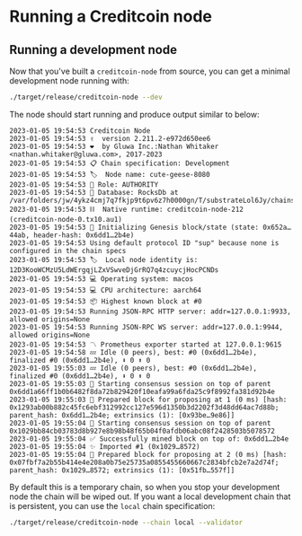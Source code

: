 # Running a Creditcoin node

## Running a development node

Now that you've built a `creditcoin-node` from source, you can get a minimal development node running with:

```bash
./target/release/creditcoin-node --dev
```

The node should start running and produce output similar to below:

```plaintext
2023-01-05 19:54:53 Creditcoin Node
2023-01-05 19:54:53 ✌️  version 2.211.2-e972d650ee6
2023-01-05 19:54:53 ❤️  by Gluwa Inc.:Nathan Whitaker <nathan.whitaker@gluwa.com>, 2017-2023
2023-01-05 19:54:53 📋 Chain specification: Development
2023-01-05 19:54:53 🏷  Node name: cute-geese-8080
2023-01-05 19:54:53 👤 Role: AUTHORITY
2023-01-05 19:54:53 💾 Database: RocksDb at /var/folders/jw/4ykz4cmj7q7fkjp9t6pv6z7h0000gn/T/substrateLol6Jy/chains/dev/db/full
2023-01-05 19:54:53 ⛓  Native runtime: creditcoin-node-212 (creditcoin-node-0.tx10.au1)
2023-01-05 19:54:53 🔨 Initializing Genesis block/state (state: 0x652a…44ab, header-hash: 0x6dd1…2b4e)
2023-01-05 19:54:53 Using default protocol ID "sup" because none is configured in the chain specs
2023-01-05 19:54:53 🏷  Local node identity is: 12D3KooWCMzU5LdWErgqjLZxVSwveDjGrRQ7q4zcuycjHocPCNDs
2023-01-05 19:54:53 💻 Operating system: macos
2023-01-05 19:54:53 💻 CPU architecture: aarch64
2023-01-05 19:54:53 📦 Highest known block at #0
2023-01-05 19:54:53 Running JSON-RPC HTTP server: addr=127.0.0.1:9933, allowed origins=None
2023-01-05 19:54:53 Running JSON-RPC WS server: addr=127.0.0.1:9944, allowed origins=None
2023-01-05 19:54:53 〽️ Prometheus exporter started at 127.0.0.1:9615
2023-01-05 19:54:58 💤 Idle (0 peers), best: #0 (0x6dd1…2b4e), finalized #0 (0x6dd1…2b4e), ⬇ 0 ⬆ 0
2023-01-05 19:55:03 💤 Idle (0 peers), best: #0 (0x6dd1…2b4e), finalized #0 (0x6dd1…2b4e), ⬇ 0 ⬆ 0
2023-01-05 19:55:03 🙌 Starting consensus session on top of parent 0x6dd1a66ff1b0b6482f8da72b829420f10eafa99a6fda25c9f8992fa381d92b4e
2023-01-05 19:55:03 🎁 Prepared block for proposing at 1 (0 ms) [hash: 0x1293ab00b882c45fc6ebf312992cc127e596d1350b3d2202f3d48dd64ac7d88b; parent_hash: 0x6dd1…2b4e; extrinsics (1): [0x93be…9e86]]
2023-01-05 19:55:04 🙌 Starting consensus session on top of parent 0x1029bb84cb03783d8b927e8b98b48f65b04f0afdb06abc08f2428503b5078572
2023-01-05 19:55:04 ✅ Successfully mined block on top of: 0x6dd1…2b4e
2023-01-05 19:55:04 ✨ Imported #1 (0x1029…8572)
2023-01-05 19:55:04 🎁 Prepared block for proposing at 2 (0 ms) [hash: 0x07fbf7a2b55b414e4e208a0b75e25735a0855455660667c2834bfcb2e7a2d74f; parent_hash: 0x1029…8572; extrinsics (1): [0x51fb…557f]]
```

By default this is a temporary chain, so when you stop your development node the chain will be wiped out. If you want a local development
chain that is persistent, you can use the `local` chain specification:

```bash
./target/release/creditcoin-node --chain local --validator
```
